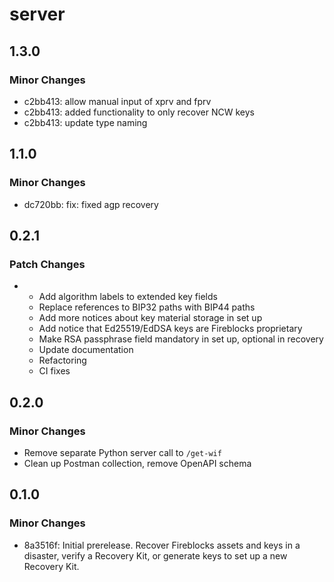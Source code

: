 # server

## 1.3.0

### Minor Changes

- c2bb413: allow manual input of xprv and fprv
- c2bb413: added functionality to only recover NCW keys
- c2bb413: update type naming

## 1.1.0

### Minor Changes

- dc720bb: fix: fixed agp recovery

## 0.2.1

### Patch Changes

- - Add algorithm labels to extended key fields
  - Replace references to BIP32 paths with BIP44 paths
  - Add more notices about key material storage in set up
  - Add notice that Ed25519/EdDSA keys are Fireblocks proprietary
  - Make RSA passphrase field mandatory in set up, optional in recovery
  - Update documentation
  - Refactoring
  - CI fixes

## 0.2.0

### Minor Changes

- Remove separate Python server call to `/get-wif`
- Clean up Postman collection, remove OpenAPI schema

## 0.1.0

### Minor Changes

- 8a3516f: Initial prerelease. Recover Fireblocks assets and keys in a disaster, verify a Recovery Kit, or generate keys to set up a new Recovery Kit.
